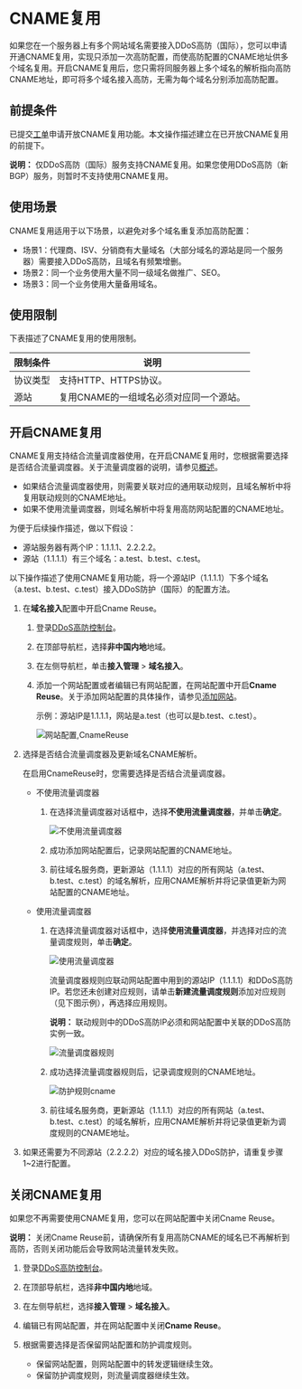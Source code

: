 # CNAME复用

如果您在一个服务器上有多个网站域名需要接入DDoS高防（国际），您可以申请开通CNAME复用，实现只添加一次高防配置，而使高防配置的CNAME地址供多个域名复用。开启CNAME复用后，您只需将同服务器上多个域名的解析指向高防CNAME地址，即可将多个域名接入高防，无需为每个域名分别添加高防配置。

## 前提条件

已提交[工单](https://workorder-intl.console.aliyun.com/?#/ticket/add/?productId=80)申请开放CNAME复用功能。本文操作描述建立在已开放CNAME复用的前提下。

**说明：** 仅DDoS高防（国际）服务支持CNAME复用。如果您使用DDoS高防（新BGP）服务，则暂时不支持使用CNAME复用。

## 使用场景

CNAME复用适用于以下场景，以避免对多个域名重复添加高防配置：

-   场景1：代理商、ISV、分销商有大量域名（大部分域名的源站是同一个服务器）需要接入DDoS高防，且域名有频繁增删。
-   场景2：同一个业务使用大量不同一级域名做推广、SEO。
-   场景3：同一个业务使用大量备用域名。

## 使用限制

下表描述了CNAME复用的使用限制。

|限制条件|说明|
|----|--|
|协议类型|支持HTTP、HTTPS协议。|
|源站|复用CNAME的一组域名必须对应同一个源站。|

## 开启CNAME复用

CNAME复用支持结合流量调度器使用，在开启CNAME复用时，您根据需要选择是否结合流量调度器。关于流量调度器的说明，请参见[概述](/intl.zh-CN/DDoS高防（新BGP&国际）用户指南/接入DDoS高防/流量调度器/概述.md)。

-   如果结合流量调度器使用，则需要关联对应的通用联动规则，且域名解析中将复用联动规则的CNAME地址。
-   如果不使用流量调度器，则域名解析中将复用高防网站配置的CNAME地址。

为便于后续操作描述，做以下假设：

-   源站服务器有两个IP：1.1.1.1、2.2.2.2。
-   源站（1.1.1.1）有三个域名：a.test、b.test、c.test。

以下操作描述了使用CNAME复用功能，将一个源站IP（1.1.1.1）下多个域名（a.test、b.test、c.test）接入DDoS防护（国际）的配置方法。

1.  在**域名接入**配置中开启Cname Reuse。

    1.  登录[DDoS高防控制台](https://yundun.console.aliyun.com/?p=ddoscoo)。

    2.  在顶部导航栏，选择**非中国内地**地域。

    3.  在左侧导航栏，单击**接入管理** \> **域名接入**。

    4.  添加一个网站配置或者编辑已有网站配置，在网站配置中开启**Cname Reuse**。关于添加网站配置的具体操作，请参见[添加网站](/intl.zh-CN/DDoS高防（新BGP&国际）用户指南/接入DDoS高防/网站配置/添加网站.md)。

        示例：源站IP是1.1.1.1，网站是a.test（也可以是b.test、c.test）。

        ![网站配置,CnameReuse](https://static-aliyun-doc.oss-accelerate.aliyuncs.com/assets/img/zh-CN/7641919951/p65277.png)

2.  选择是否结合流量调度器及更新域名CNAME解析。

    在启用CnameReuse时，您需要选择是否结合流量调度器。

    -   不使用流量调度器
        1.  在选择流量调度器对话框中，选择**不使用流量调度器**，并单击**确定**。

            ![不使用流量调度器](https://static-aliyun-doc.oss-accelerate.aliyuncs.com/assets/img/zh-CN/7641919951/p65278.png)

        2.  成功添加网站配置后，记录网站配置的CNAME地址。
        3.  前往域名服务商，更新源站（1.1.1.1）对应的所有网站（a.test、b.test、c.test）的域名解析，应用CNAME解析并将记录值更新为网站配置的CNAME地址。
    -   使用流量调度器
        1.  在选择流量调度器对话框中，选择**使用流量调度器**，并选择对应的流量调度规则，单击**确定**。

            ![使用流量调度器](https://static-aliyun-doc.oss-accelerate.aliyuncs.com/assets/img/zh-CN/7641919951/p65279.png)

            流量调度器规则应联动网站配置中用到的源站IP（1.1.1.1）和DDoS高防IP。若您还未创建对应规则，请单击**新建流量调度规则**添加对应规则（见下图示例），再选择应用规则。

            **说明：** 联动规则中的DDoS高防IP必须和网站配置中关联的DDoS高防实例一致。

            ![流量调度器规则](https://static-aliyun-doc.oss-accelerate.aliyuncs.com/assets/img/zh-CN/7641919951/p65248.png)

        2.  成功选择流量调度器规则后，记录调度规则的CNAME地址。

            ![防护规则cname](https://static-aliyun-doc.oss-accelerate.aliyuncs.com/assets/img/zh-CN/7641919951/p65286.png)

        3.  前往域名服务商，更新源站（1.1.1.1）对应的所有网站（a.test、b.test、c.test）的域名解析，应用CNAME解析并将记录值更新为调度规则的CNAME地址。
3.  如果还需要为不同源站（2.2.2.2）对应的域名接入DDoS防护，请重复步骤1~2进行配置。


## 关闭CNAME复用

如果您不再需要使用CNAME复用，您可以在网站配置中关闭Cname Reuse。

**说明：** 关闭Cname Reuse前，请确保所有复用高防CNAME的域名已不再解析到高防，否则关闭功能后会导致网站流量转发失败。

1.  登录[DDoS高防控制台](https://yundun.console.aliyun.com/?p=ddoscoo)。

2.  在顶部导航栏，选择**非中国内地**地域。

3.  在左侧导航栏，选择**接入管理** \> **域名接入**。

4.  编辑已有网站配置，并在网站配置中关闭**Cname Reuse**。

5.  根据需要选择是否保留网站配置和防护调度规则。

    -   保留网站配置，则网站配置中的转发逻辑继续生效。
    -   保留防护调度规则，则流量调度器继续生效。

